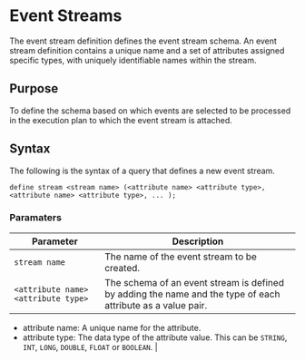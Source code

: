 # Event Streams
The event stream definition defines the event stream schema. An event stream definition contains a unique name and a set of attributes assigned specific types, with uniquely identifiable names within the stream.

## Purpose
To define the schema based on which events are selected to be processed in the execution plan to which the event stream is attached.

## Syntax
The following is the syntax of a query that defines a new event stream.

	define stream <stream name> (<attribute name> <attribute type>, <attribute name> <attribute type>, ... );
  
### Paramaters
|Parameter                                  |Description    								|
| -------------                             |-------------------------------------------------------------------------|
| `stream name`                             | The name of the event stream to be created.				| 
|  `<attribute name> <attribute type>`      | The schema of an event stream is defined by adding the name and the type of each 							attribute as a value pair.
* attribute name: A unique name for the attribute.
* attribute type: The data type of the attribute value. This can be `STRING`,							`INT`, `LONG`, `DOUBLE`, `FLOAT` or `BOOLEAN`.      		  |
					    


